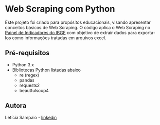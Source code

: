 # Web Scraping com Python
Este projeto foi criado para propósitos educacionais, visando apresentar conceitos básicos de Web Scraping.
O código aplica o Web Scraping no [Painel de Indicadores do IBGE](https://www.ibge.gov.br/indicadores.html) com objetivo de extrair dados para exporta-los como informações tratadas em arquivos excel.

## Pré-requisitos
* Python 3.x
* Bibliotecas Python listadas abaixo
    * re (regex)
    * pandas
    * requests2
    * beautfulsoup4


## Autora
Letícia Sampaio - [linkedin](https://www.linkedin.com/in/lesampaio/)